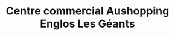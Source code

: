 ---
title: "Centre commercial Aushopping Englos Les Géants"
url: /englos/centre-commercial-aushopping-englos-les-geants/
shop: Einkaufszentrum
---